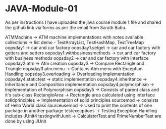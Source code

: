 # JAVA-Module-01
As per instructions I have uploaded the java course module 1 file and shared the github link via forms as per the email from Sarath Babu.

ATMMachine -> ATM machine implementations with notes available
collections -> list demo - TestArrayList, TestHashMap, TestTreeMap
oopsday1 -> car and car factory
oopsday1.setget -> car and car factory with getters and setters
oopsday1.withbusinessmethods -> car and car factory with business methods
oopsday2 -> car and car factory with interface
oopsday2.atm -> Atm creation
oopsday3 -> Compare Rectangle and Triangle
oopsday3.atm.menu -> Contains Atm menu with Exception Handling
oopsday3.overloading -> Overloading implementation
oopsday4.statictest -> static implementation
oopaday4.inheritance -> Inheritance and Composition implementation
oopsday4.polymorphism -> Implementation of Polymorphism
oopsday5 -> Consists of parent class and it's sub-class
RectangleArea -> Rectangle area calculated using interface
solidprinciples -> Implementation of solid principles
sourcemod -> consists of Hello World class
sourceusemod -> Used to print the contents of one package in another package
testexceptions -> Testing Exception Handling includes JUnit4
testingwithJunit -> CalculatorTest and PrimeNumberTest are done by using JUnit
